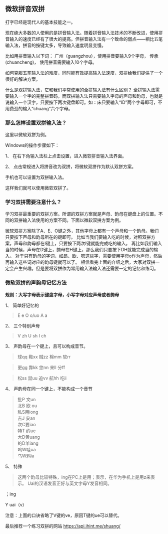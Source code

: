 ## 微软拼音双拼
打字已经是现代人的基本技能之一。

现在绝大多数的人使用的是拼音输入法。随着拼音输入法技术的不断改进，使用拼音输入的速度已经有了很大的提高。但拼音输入法有一个致命的弱点——相比五笔输入法，拼音的按键太多，导致输入速度明显变慢。

比如用拼音输入以下词：
广州（guangzhou），使用拼音要输入9个字母，
传承(chuancheng)， 使用拼音需要输入10个字母。

如何克服五笔输入法的难度，同时能有效提高输入法速度，双拼给我们提供了一个很好的解决方案。 

什么是双拼输入法，它和我们平常使用的全拼输入法有什么区别？
全拼输入法需要输入一个字的完整拼音码，而双拼输入法只需要输入字母的声母和韵母，也就是说输入一个汉字，只要按下两次键盘即可。如：床只要输入“ID”两个字母即可，不用费劲的输入“chuang”六个字母。

### 那么怎样设置双拼输入法？
这里以微软双拼为例。

Windows的操作步骤如下：

1、	在右下角输入法栏上点击设置，进入微软拼音输入法界面。

2、	点击常规进入将拼音改为双拼，将微软双拼作为默认双拼方案。

手机也可以设置为双拼输入法。

这样我们就可以使用微软双拼了。

### 学习双拼需要注意什么？
学习双拼最重要的双拼方案。所谓的双拼方案就是声母、韵母在键盘上的位置。不同的双拼输入法使用的方案不同。下面以微软双拼方案为例。

微软双拼方案除了A、E、O键之外，其他字母上都有一个声母和一个韵母。我们只要按下声母和韵母所在的键即可。
比如当我们要输入吃的时候，对照双拼方案，声母和韵母都在I键上，只要按下两次I键就能完成吃的输入。
再比如我们输入当的时候，声母在D键上，韵母在H键上，那么我们只要按下DH就能完成当的输入。
对于只有韵母的字词，如昂、欧、嗯这些字，需要使用字母o作为声母，然后再输入这些词对应的韵母键就可以了。
相信看完上面的介绍之后，大家对双拼一定会产生兴趣。但是要将双拼作为常用输入法输入法还需要一定的记忆和练习。

### 微软双拼的声韵母记忆方法
**规则：大写字母表示键盘字母，小写字母对应声母或者韵母**

1、	简单好记忆的

>E e  O o/uo   A a  

2、	三个特别声母
>V zh   U sh   I ch

3、	声韵母在一个键上，且可以构成音节。
>球qq 鞋xx  贼zz  棉mm 软rr

>更gg 靠kk  您nn  来ll   分ff

>松ss  鼠uu 追vv  航hh  吃ii

4、	声韵母在同一个键上，不能构成一个音节
>批P 文un     
北B 欧 ou    
私S用iong   
吉J 安an     
次C要iao    
特T 约ue  
大D黄uang           
的D羊iang  
呜W哇ua  
乌W鸦ia   

5、	特殊
>这两个韵母比较特殊，ing在PC上是用；表示，在华为手机上是用z来表示。
Uai的汉语发音正好与英文字母Y发音相同。

；ing 

 Y  uai（v）

注意：上面的口诀省略了V键的ve，原因T键的ue可以替代。

最后推荐一个练习双拼的网站 https://api.ihint.me/shuang/